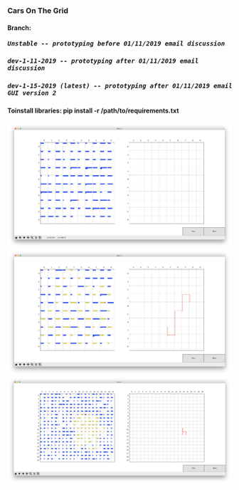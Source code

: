 ### Cars On The Grid
#### Branch:
##### <pre>   Unstable -- prototyping before 01/11/2019 email discussion</pre>
##### <pre>   dev-1-11-2019 -- prototyping after 01/11/2019 email discussion</pre>
##### <pre>   dev-1-15-2019 (latest) -- prototyping after 01/11/2019 email discussion, GUI version 2</pre>
#### Toinstall libraries: pip install -r /path/to/requirements.txt
![Initialize](https://github.com/haochenpan/CarsOnTheGrid/blob/dev-1-15-2019/Screen%20Shot%202019-01-16%20at%204.50.20%20PM.png)
![Done](https://github.com/haochenpan/CarsOnTheGrid/blob/dev-1-15-2019/Screen%20Shot%202019-01-16%20at%204.50.28%20PM.png)
![Big](https://github.com/haochenpan/CarsOnTheGrid/blob/dev-1-15-2019/Screen%20Shot%202019-01-16%20at%204.24.13%20PM.png)
